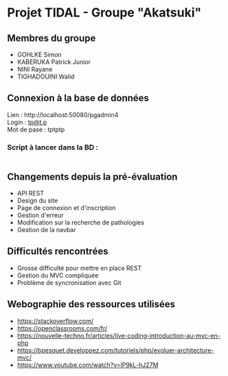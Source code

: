 # Projet TIDAL - Groupe "Akatsuki"

## Membres du groupe
- GOHLKE Simon
- KABERUKA Patrick Junior
- NINI Rayane
- TIGHADOUINI Walid

## Connexion à la base de données
Lien : http://localhost:50080/pgadmin4  
Login : tp@t.p  
Mot de pase : tptptp

### Script à lancer dans la BD :
```
```

## Changements depuis la pré-évaluation
- API REST
- Design du site
- Page de connexion et d'inscription
- Gestion d'erreur
- Modification sur la recherche de pathologies
- Gestion de la navbar

## Difficultés rencontrées
- Grosse difficulté pour mettre en place REST
- Gestion du MVC compliquée
- Problème de syncronisation avec Git

## Webographie des ressources utilisées
- https://stackoverflow.com/
- https://openclassrooms.com/fr/
- https://nouvelle-techno.fr/articles/live-coding-introduction-au-mvc-en-php
- https://bpesquet.developpez.com/tutoriels/php/evoluer-architecture-mvc/
- https://www.youtube.com/watch?v=lP9kL-hJ27M 
